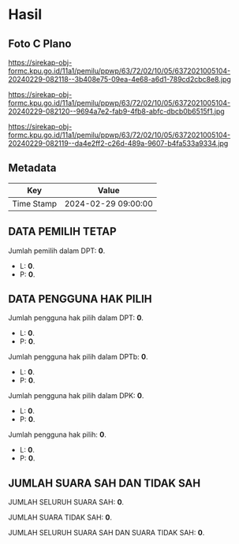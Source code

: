 # Hasil

## Foto C Plano

https://sirekap-obj-formc.kpu.go.id/11a1/pemilu/ppwp/63/72/02/10/05/6372021005104-20240229-082118--3b408e75-09ea-4e68-a6d1-789cd2cbc8e8.jpg

https://sirekap-obj-formc.kpu.go.id/11a1/pemilu/ppwp/63/72/02/10/05/6372021005104-20240229-082120--9694a7e2-fab9-4fb8-abfc-dbcb0b6515f1.jpg

https://sirekap-obj-formc.kpu.go.id/11a1/pemilu/ppwp/63/72/02/10/05/6372021005104-20240229-082119--da4e2ff2-c26d-489a-9607-b4fa533a9334.jpg


## Metadata

| Key        | Value               |
| ---------- | ------------------- |
| Time Stamp | 2024-02-29 09:00:00 |


## DATA PEMILIH TETAP

Jumlah pemilih dalam DPT: **0**.
 * L: **0**.
 * P: **0**.

## DATA PENGGUNA HAK PILIH

Jumlah pengguna hak pilih dalam DPT: **0**.
 * L: **0**.
 * P: **0**.

Jumlah pengguna hak pilih dalam DPTb: **0**.
 * L: **0**.
 * P: **0**.

Jumlah pengguna hak pilih dalam DPK: **0**.
 * L: **0**.
 * P: **0**.

Jumlah pengguna hak pilih: **0**.
 * L: **0**.
 * P: **0**.

## JUMLAH SUARA SAH DAN TIDAK SAH

JUMLAH SELURUH SUARA SAH: **0**.

JUMLAH SUARA TIDAK SAH: **0**.

JUMLAH SELURUH SUARA SAH DAN SUARA TIDAK SAH: **0**.


